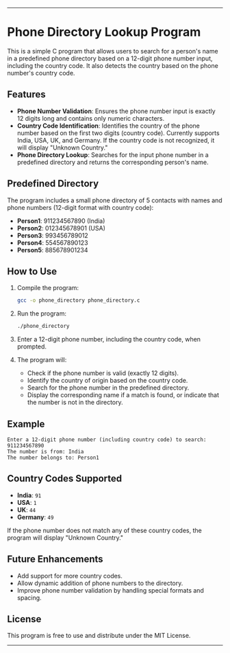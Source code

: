 
---

# Phone Directory Lookup Program

This is a simple C program that allows users to search for a person's name in a predefined phone directory based on a 12-digit phone number input, including the country code. It also detects the country based on the phone number's country code.

## Features

- **Phone Number Validation**: Ensures the phone number input is exactly 12 digits long and contains only numeric characters.
- **Country Code Identification**: Identifies the country of the phone number based on the first two digits (country code). Currently supports India, USA, UK, and Germany. If the country code is not recognized, it will display "Unknown Country."
- **Phone Directory Lookup**: Searches for the input phone number in a predefined directory and returns the corresponding person's name.

## Predefined Directory

The program includes a small phone directory of 5 contacts with names and phone numbers (12-digit format with country code):

- **Person1**: 911234567890 (India)
- **Person2**: 012345678901 (USA)
- **Person3**: 993456789012
- **Person4**: 554567890123
- **Person5**: 885678901234

## How to Use

1. Compile the program:
   ```bash
   gcc -o phone_directory phone_directory.c
   ```

2. Run the program:
   ```bash
   ./phone_directory
   ```

3. Enter a 12-digit phone number, including the country code, when prompted.

4. The program will:
   - Check if the phone number is valid (exactly 12 digits).
   - Identify the country of origin based on the country code.
   - Search for the phone number in the predefined directory.
   - Display the corresponding name if a match is found, or indicate that the number is not in the directory.

## Example

```
Enter a 12-digit phone number (including country code) to search: 911234567890
The number is from: India
The number belongs to: Person1
```

## Country Codes Supported

- **India**: `91`
- **USA**: `1`
- **UK**: `44`
- **Germany**: `49`

If the phone number does not match any of these country codes, the program will display "Unknown Country."

## Future Enhancements

- Add support for more country codes.
- Allow dynamic addition of phone numbers to the directory.
- Improve phone number validation by handling special formats and spacing.

## License

This program is free to use and distribute under the MIT License.

---

